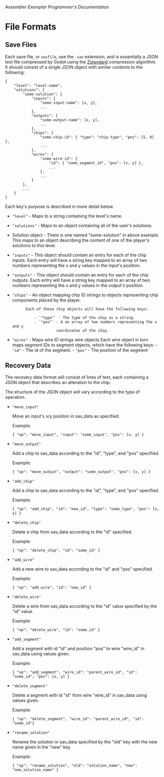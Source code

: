 ###### *Assembler Exemplar* Programmer's Documentation
# File Formats

## Save Files

Each save file, or `savfile`, use the `.sav` extension, and is essentially
a JSON text file compressed by Godot using the
[Zstandard](https://facebook.github.io/zstd/) compression algorithm.
It should consist of a single JSON object with similar contents to the
following:

```
{
    "level": "level-name",
    "solutions": {
        "some-solution": {
            "inputs": {
                "some-input-name": [x, y],
                ...
            },
            "outputs": {
                "some-output-name": [x, y],
                ...
            },
            "chips": {
                "some-chip-id": { "type": "chip-type", "pos": [5, 0] },
                ...
            },
            "wires": {
                "some-wire-id": {
                    "id": { "some_segment_id", "pos": [x, y] },
                    ...
                },
                ...
            }
        },
        ...
    }
}
```

Each key's purpose is described in more detail below.

* `"level"` - Maps to a string containing the level's name.
* `"solutions"` - Maps to an object containing all of the user's solutions.
* Solution object - There is one named "some-solution" in above example.
                    This maps to an object describing the content of one of
                    the player's solutions to this level.
* `"inputs"` - This object should contain an entry for each of the chip inputs.
             Each entry will have a string key mapped to an array of two
             numbers representing the x and y values in the input's position.
* `"outputs"` - This object should contain an entry for each of the chip
              outputs. Each entry will have a string key mapped to an array
              of two numbers representing the x and y values in the output's
              position.
* `"chips"` - An object mapping chip ID strings to objects representing chip
            components placed by the player.

            Each of these chip objects will have the following keys:

                - `"type"` - The type of the chip as a string.
                - `"pos"` - A an array of two numbers representing the x and y
                          coordinates of the chip.

* `"wires"` - Maps wire ID strings wire objects
            Each wire object in turn maps segment IDs to segment objects,
            which have the following keys:
                - `"id"` - The id of the segment.
                - `"pos"` - The position of the segment


## Recovery Data

The recovery data format will consist of lines of text, each
containing a JSON object that describes an alteration to the chip.

The structure of the JSON object will vary according to the type of operation.

* `"move_input"`

    Move an input's x/y position in sav_data as specified.

    Example:
    ```
    { "op": "move_input", "input": "some_input", "pos": [x, y] }
    ```

* `"move_output"`

    Add a chip to sav_data according to the "id", "type", and "pos"
    specified.

    Example:
    ```
    { "op": "move_output", "output": "some_output", "pos": [x, y] }
    ```

* `"add_chip"`

    Add a chip to sav_data according to the "id", "type", and "pos"
    specified.

    Example:
    ```
    { "op": "add_chip", "id": "new_id", "type": "some_type", "pos": [x, y] }
    ```

* `"delete_chip"`

    Delete a chip from sav_data according to the "id" specified.

    Example:
    ```
    { "op": "delete_chip", "id": "some_id" }
    ```

* `"add_wire"`

    Add a new wire to sav_data according to the "id" and "pos" specified.

    Example:
    ```
    { "op": "add_wire", "id": "new_id" }
    ```

* `"delete_wire"`

    Delete a wire from sav_data according to the "id" value specified by
    the "id" value.

    Example:
    ```
    { "op": "delete_wire", "id": "some_id" }
    ```

* `"add_segment"`

    Add a segment with id "id" and position "pos" to wire "wire_id"
    in sav_data using values given.

    Example:
    ```
    { "op": "add_segment", "wire_id": "parent_wire_id", "id": "some_id", "pos": [x, y] }
    ```

* `"delete_segment"`

    Delete a segment with id "id" from wire "wire_id"
    in sav_data using values given.

    Example:
    ```
    { "op": "delete_segment", "wire_id": "parent_wire_id", "id": "some_id"}
    ```

* `"rename_solution"`

    Rename the solution in sav_data specified by the "old" key with
    the new name given in the "new" key

    Example:
    ```
    { "op": "rename_solution", "old": "solution_name", "new": "new_solution_name" }
    ```
